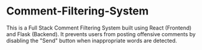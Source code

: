 # Comment-Filtering-System
This is a Full Stack Comment Filtering System built using React (Frontend) and Flask (Backend). It prevents users from posting offensive comments by disabling the "Send" button when inappropriate words are detected.
